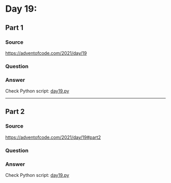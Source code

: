 # Day 19:

## Part 1

### Source

https://adventofcode.com/2021/day/19

### Question



### Answer

Check Python script: [day19.py](./day19.py)

---

## Part 2

### Source

https://adventofcode.com/2021/day/19#part2

### Question


### Answer

Check Python script: [day19.py](./day19.py)
